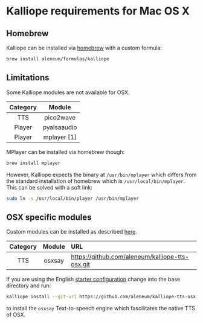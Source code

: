 # Kalliope requirements for Mac OS X

## Homebrew

Kalliope can be installed via [homebrew](https://brew.sh/) with a custom formula:

```bash
brew install aleneum/formulas/kalliope
```

## Limitations

Some Kalliope modules are not available for OSX.

| Category | Module      |
|:--------:|:-----------:|
| TTS      | pico2wave   |
| Player   | pyalsaaudio |
| Player   | mplayer [1] |

MPlayer can be installed via homebrew though:

```bash
brew install mplayer
```

However, Kalliope expects the binary at `/usr/bin/mplayer` which differs from the standard 
installation of homebrew which is `/usr/local/bin/mplayer`. This can be solved with
a soft link:

```bash
sudo ln -s /usr/local/bin/player /usr/bin/mplayer
```

## OSX specific modules

Custom modules can be installed as described [here](../contributing.md).

| Category | Module      | URL                                              |
|:--------:|:-----------:|:-------------------------------------------------|
| TTS      | osxsay      | https://github.com/aleneum/kalliope-tts-osx.git  |

If you are using the English [starter configuration](https://github.com/kalliope-project/kalliope_starter_en.git)
change into the base directory and run:

```bash
kalliope install --git-url https://github.com/aleneum/kalliope-tts-osx.git
```

to install the `osxsay` Text-to-speech engine which fascilitates the native TTS of OSX.
